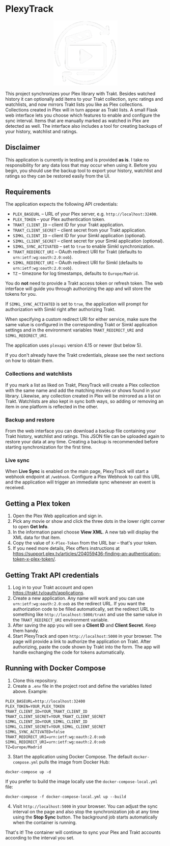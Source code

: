 # PlexyTrack

<p align="center">
  <img src="static/logo.png" alt="PlexyTrack Logo" width="200" />
</p>

This project synchronizes your Plex library with Trakt. Besides watched history it can optionally add items to your Trakt collection, sync ratings and watchlists, and now mirrors Trakt lists you like as Plex collections. Collections created in Plex will in turn appear as Trakt lists. A small Flask web interface lets you choose which features to enable and configure the sync interval. Items that are manually marked as watched in Plex are detected as well. The interface also includes a tool for creating backups of your history, watchlist and ratings.

## Disclaimer

This application is currently in testing and is provided **as is**. I take no responsibility for any data loss that may occur when using it. Before you begin, you should use the backup tool to export your history, watchlist and ratings so they can be restored easily from the UI.

## Requirements

The application expects the following API credentials:

- `PLEX_BASEURL` – URL of your Plex server, e.g. `http://localhost:32400`.
- `PLEX_TOKEN` – your Plex authentication token.
- `TRAKT_CLIENT_ID` – client ID for your Trakt application.
- `TRAKT_CLIENT_SECRET` – client secret from your Trakt application.
- `SIMKL_CLIENT_ID` – client ID for your Simkl application (optional).
- `SIMKL_CLIENT_SECRET` – client secret for your Simkl application (optional).
- `SIMKL_SYNC_ACTIVATED` – set to `true` to enable Simkl synchronization.
- `TRAKT_REDIRECT_URI` – OAuth redirect URI for Trakt (defaults to
  `urn:ietf:wg:oauth:2.0:oob`).
- `SIMKL_REDIRECT_URI` – OAuth redirect URI for Simkl (defaults to
  `urn:ietf:wg:oauth:2.0:oob`).
- `TZ` – timezone for log timestamps, defaults to `Europe/Madrid`.

You do **not** need to provide a Trakt access token or refresh token. The web
interface will guide you through authorizing the app and will store the tokens
for you.

If `SIMKL_SYNC_ACTIVATED` is set to `true`, the application will prompt for
authorization with Simkl right after authorizing Trakt.

When specifying a custom redirect URI for either service, make sure the same
value is configured in the corresponding Trakt or Simkl application
settings and in the environment variables `TRAKT_REDIRECT_URI` and
`SIMKL_REDIRECT_URI`.

The application uses `plexapi` version 4.15 or newer (but below 5).

If you don't already have the Trakt credentials, please see the next sections on how to obtain them.

### Collections and watchlists

If you mark a list as liked on Trakt, PlexyTrack will create a Plex collection with the same name and add the matching movies or shows found in your library. Likewise, any collection created in Plex will be mirrored as a list on Trakt. Watchlists are also kept in sync both ways, so adding or removing an item in one platform is reflected in the other.

### Backup and restore

From the web interface you can download a backup file containing your Trakt history, watchlist and ratings. This JSON file can be uploaded again to restore your data at any time. Creating a backup is recommended before starting synchronization for the first time.

### Live sync

When **Live Sync** is enabled on the main page, PlexyTrack will start a
webhook endpoint at `/webhook`. Configure a Plex Webhook to call this URL and
the application will trigger an immediate sync whenever an event is received.

## Getting a Plex token

1. Open the Plex Web application and sign in.
2. Pick any movie or show and click the three dots in the lower right corner to
   open **Get Info**.
3. In the information panel choose **View XML**. A new tab will display the XML
   data for that item.
4. Copy the value of `X-Plex-Token` from the URL bar – that's your token.
5. If you need more details, Plex offers instructions at <https://support.plex.tv/articles/204059436-finding-an-authentication-token-x-plex-token/>.

## Getting Trakt API credentials

1. Log in to your Trakt account and open <https://trakt.tv/oauth/applications>.
2. Create a new application. Any name will work and you can use `urn:ietf:wg:oauth:2.0:oob` as the redirect URL. If you want the authorization code to be filled automatically, set the redirect URL to something like `http://localhost:5000/trakt` and use the same value in the `TRAKT_REDIRECT_URI` environment variable.
3. After saving the app you will see a **Client ID** and **Client Secret**. Keep them handy.
4. Start PlexyTrack and open `http://localhost:5000` in your browser. The page will provide a link to authorize the application on Trakt. After authorizing, paste the code shown by Trakt into the form. The app will handle exchanging the code for tokens automatically.


## Running with Docker Compose

1. Clone this repository.
2. Create a `.env` file in the project root and define the variables listed above. Example:

```
PLEX_BASEURL=http://localhost:32400
PLEX_TOKEN=YOUR_PLEX_TOKEN
TRAKT_CLIENT_ID=YOUR_TRAKT_CLIENT_ID
TRAKT_CLIENT_SECRET=YOUR_TRAKT_CLIENT_SECRET
SIMKL_CLIENT_ID=YOUR_SIMKL_CLIENT_ID
SIMKL_CLIENT_SECRET=YOUR_SIMKL_CLIENT_SECRET
SIMKL_SYNC_ACTIVATED=false
TRAKT_REDIRECT_URI=urn:ietf:wg:oauth:2.0:oob
SIMKL_REDIRECT_URI=urn:ietf:wg:oauth:2.0:oob
TZ=Europe/Madrid
```

3. Start the application using Docker Compose. The default `docker-compose.yml`
   pulls the image from Docker Hub:

```
docker-compose up -d
```

If you prefer to build the image locally use the `docker-compose-local.yml`
file:

```
docker-compose -f docker-compose-local.yml up --build
```

4. Visit `http://localhost:5000` in your browser. You can adjust the sync interval on the page and also stop the synchronization job at any time using the **Stop Sync** button. The background job starts automatically when the container is running.

That's it! The container will continue to sync your Plex and Trakt accounts according to the interval you set.


